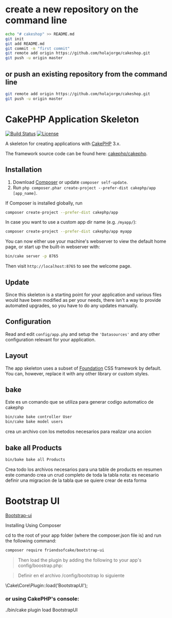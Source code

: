 # create a new repository on the command line

```bash
echo "# cakeshop" >> README.md
git init
git add README.md
git commit -m "first commit"
git remote add origin https://github.com/holajorge/cakeshop.git
git push -u origin master
```

## or push an existing repository from the command line

```bash
git remote add origin https://github.com/holajorge/cakeshop.git
git push -u origin master
```


# CakePHP Application Skeleton

[![Build Status](https://img.shields.io/travis/cakephp/app/master.svg?style=flat-square)](https://travis-ci.org/cakephp/app)
[![License](https://img.shields.io/packagist/l/cakephp/app.svg?style=flat-square)](https://packagist.org/packages/cakephp/app)

A skeleton for creating applications with [CakePHP](https://cakephp.org) 3.x.

The framework source code can be found here: [cakephp/cakephp](https://github.com/cakephp/cakephp).

## Installation

1. Download [Composer](https://getcomposer.org/doc/00-intro.md) or update `composer self-update`.
2. Run `php composer.phar create-project --prefer-dist cakephp/app [app_name]`.

If Composer is installed globally, run

```bash
composer create-project --prefer-dist cakephp/app
```

In case you want to use a custom app dir name (e.g. `/myapp/`):

```bash
composer create-project --prefer-dist cakephp/app myapp
```

You can now either use your machine's webserver to view the default home page, or start
up the built-in webserver with:

```bash
bin/cake server -p 8765
```

Then visit `http://localhost:8765` to see the welcome page.

## Update

Since this skeleton is a starting point for your application and various files
would have been modified as per your needs, there isn't a way to provide
automated upgrades, so you have to do any updates manually.

## Configuration

Read and edit `config/app.php` and setup the `'Datasources'` and any other
configuration relevant for your application.

## Layout

The app skeleton uses a subset of [Foundation](http://foundation.zurb.com/) CSS
framework by default. You can, however, replace it with any other library or
custom styles.

## bake 

Este es un comando que se utiliza para generar codigo automatico de cakephp

```bash
bin/cake bake controller User
bin/cake bake model users
```
crea un archivo con los metodos necesarios para realizar una accion

## bake all Products

```bash
bin/bake bake all Products 
```

Crea todo los archivos necesarios para una table de products
en resumen este comando crea un crud completo de toda la tabla
nota: es necesario definir una migracion de la tabla que se 
quiere crear de esta forma

# Bootstrap UI

[Bootstrap-ui](https://github.com/FriendsOfCake/bootstrap-ui)


Installing Using Composer

cd to the root of your app folder (where the composer.json file is) and run the following command:

```bash
composer require friendsofcake/bootstrap-ui
```
>Then load the plugin by adding the following to your app's config/boostrap.php:

>Definir en el archivo /config/bootstrap lo siguiente

\Cake\Core\Plugin::load('BootstrapUI');

### or using CakePHP's console:

./bin/cake plugin load BootstrapUI